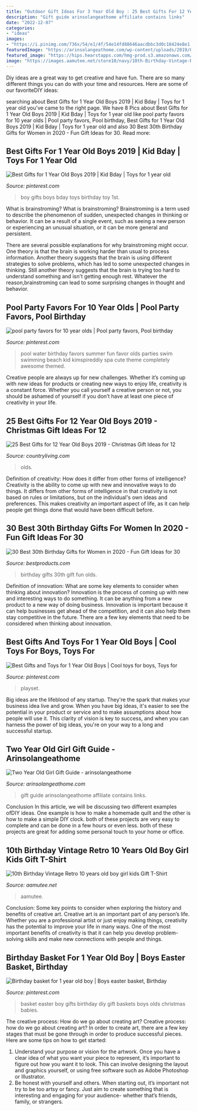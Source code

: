 ```yaml
---
title: "Outdoor Gift Ideas For 3 Year Old Boy : 25 Best Gifts For 12 Year Old Boys 2019"
description: "Gift guide arinsolangeathome affiliate contains links"
date: "2022-12-07"
categories:
- "ideas"
images:
- "https://i.pinimg.com/736x/54/e1/4f/54e14fd88646aacdbbc3d0c18424e8e1.jpg"
featuredImage: "https://arinsolangeathome.com/wp-content/uploads/2019/06/JurasQ32-684x1024.jpg"
featured_image: "https://hips.hearstapps.com/hmg-prod.s3.amazonaws.com/images/gifts-for-12-year-old-boys-1573594088.png?crop=0.498xw:1.00xh;0.00962xw,0&amp;resize=640:*"
image: "https://images.aamutee.net/store10/navy/10th-Birthday-Vintage-Retro-10-years-old-boy-girl-kids-Gift-T-Shirt.png"
---
```



Diy ideas are a great way to get creative and have fun. There are so many different things you can do with your time and resources. Here are some of our favoriteDIY ideas:

	

		
searching about Best Gifts for 1 Year Old Boys 2019 | Kid Bday | Toys for 1 year old you've came to the right page. We have 8 Pics about Best Gifts for 1 Year Old Boys 2019 | Kid Bday | Toys for 1 year old like pool party favors for 10 year olds | Pool party favors, Pool birthday, Best Gifts for 1 Year Old Boys 2019 | Kid Bday | Toys for 1 year old and also 30 Best 30th Birthday Gifts for Women in 2020 - Fun Gift Ideas for 30. Read more:
		
    
## Best Gifts For 1 Year Old Boys 2019 | Kid Bday | Toys For 1 Year Old

<img loading=lazy src="https://i.pinimg.com/736x/21/2a/07/212a07793155f3cbcd7ff11648422cd1.jpg" onerror="this.onerror=null;this.src='https://tse4.mm.bing.net/th?id=OIP.sS4Q561LArFypVo98Fx4JAHaPG&amp;pid=15.1';" alt="Best Gifts for 1 Year Old Boys 2019 | Kid Bday | Toys for 1 year old">

_Source: pinterest.com_

>boy gifts boys bday toys birthday toy 1st. 

	

What is brainstroming?
What is brainstroming?
Brainstroming is a term used to describe the phenomenon of sudden, unexpected changes in thinking or behavior. It can be a result of a single event, such as seeing a new person or experiencing an unusual situation, or it can be more general and persistent.

There are several possible explanations for why brainstroming might occur. One theory is that the brain is working harder than usual to process information. Another theory suggests that the brain is using different strategies to solve problems, which has led to some unexpected changes in thinking. Still another theory suggests that the brain is trying too hard to understand something and isn't getting enough rest. Whatever the reason,brainstroming can lead to some surprising changes in thought and behavior.

    
## Pool Party Favors For 10 Year Olds | Pool Party Favors, Pool Birthday

<img loading=lazy src="https://i.pinimg.com/736x/ed/61/5a/ed615a3f67fc990f925f9b40482c95dc.jpg" onerror="this.onerror=null;this.src='https://tse4.mm.bing.net/th?id=OIP.1jKinRpFWNAENSvT2k0PDgAAAA&amp;pid=15.1';" alt="pool party favors for 10 year olds | Pool party favors, Pool birthday">

_Source: pinterest.com_

>pool water birthday favors summer fun favor olds parties swim swimming beach kid kimspireddiy spa cute theme completely awesome themed. 

	

Creative people are always up for new challenges. Whether it’s coming up with new ideas for products or creating new ways to enjoy life, creativity is a constant force. Whether you call yourself a creative person or not, you should be ashamed of yourself if you don’t have at least one piece of creativity in your life.

    
## 25 Best Gifts For 12 Year Old Boys 2019 - Christmas Gift Ideas For 12

<img loading=lazy src="https://hips.hearstapps.com/hmg-prod.s3.amazonaws.com/images/gifts-for-12-year-old-boys-1573594088.png?crop=0.498xw:1.00xh;0.00962xw,0&amp;resize=640:*" onerror="this.onerror=null;this.src='https://tse1.mm.bing.net/th?id=OIP.EE7a1MeZS7k9UW2_9UW-PwHaHY&amp;pid=15.1';" alt="25 Best Gifts for 12 Year Old Boys 2019 - Christmas Gift Ideas for 12">

_Source: countryliving.com_

>olds. 

	

Definition of creativity: How does it differ from other forms of intelligence?
Creativity is the ability to come up with new and innovative ways to do things. It differs from other forms of intelligence in that creativity is not based on rules or limitations, but on the individual's own ideas and preferences. This makes creativity an important aspect of life, as it can help people get things done that would have been difficult before.

    
## 30 Best 30th Birthday Gifts For Women In 2020 - Fun Gift Ideas For 30

<img loading=lazy src="https://hips.hearstapps.com/hmg-prod.s3.amazonaws.com/images/30th-birthday-gifts-1586193456.gif?crop=1.00xw:1.00xh;0,0&amp;resize=1200:*" onerror="this.onerror=null;this.src='https://tse4.mm.bing.net/th?id=OIP.M7pLjbzlNJV3kUgu29sRiwHaDt&amp;pid=15.1';" alt="30 Best 30th Birthday Gifts for Women in 2020 - Fun Gift Ideas for 30">

_Source: bestproducts.com_

>birthday gifts 30th gift fun olds. 

	

Definition of innovation: What are some key elements to consider when thinking about innovation?
Innovation is the process of coming up with new and interesting ways to do something. It can be anything from a new product to a new way of doing business. Innovation is important because it can help businesses get ahead of the competition, and it can also help them stay competitive in the future.
There are a few key elements that need to be considered when thinking about innovation.

    
## Best Gifts And Toys For 1 Year Old Boys | Cool Toys For Boys, Toys For

<img loading=lazy src="https://i.pinimg.com/736x/54/e1/4f/54e14fd88646aacdbbc3d0c18424e8e1.jpg" onerror="this.onerror=null;this.src='https://tse3.mm.bing.net/th?id=OIP.lEzAlF3hgQ_ski0uvXwnEAHaGs&amp;pid=15.1';" alt="Best Gifts and Toys for 1 Year Old Boys | Cool toys for boys, Toys for">

_Source: pinterest.com_

>playset. 

	

Big ideas are the lifeblood of any startup. They're the spark that makes your business idea live and grow. When you have big ideas, it's easier to see the potential in your product or service and to make assumptions about how people will use it. This clarity of vision is key to success, and when you can harness the power of big ideas, you're on your way to a long and successful startup.

    
## Two Year Old Girl Gift Guide - Arinsolangeathome

<img loading=lazy src="https://arinsolangeathome.com/wp-content/uploads/2019/06/JurasQ32-684x1024.jpg" onerror="this.onerror=null;this.src='https://tse1.mm.bing.net/th?id=OIP.u1A-gH9U0levjzd8LopNEAHaLF&amp;pid=15.1';" alt="Two Year Old Girl Gift Guide - arinsolangeathome">

_Source: arinsolangeathome.com_

>gift guide arinsolangeathome affiliate contains links. 

	

Conclusion
In this article, we will be discussing two different examples ofDIY ideas. One example is how to make a homemade quilt and the other is how to make a simple DIY clock. both of these projects are very easy to complete and can be done in a few hours or even less. both of these projects are great for adding some personal touch to your home or office.

    
## 10th Birthday Vintage Retro 10 Years Old Boy Girl Kids Gift T-Shirt

<img loading=lazy src="https://images.aamutee.net/store10/navy/10th-Birthday-Vintage-Retro-10-years-old-boy-girl-kids-Gift-T-Shirt.png" onerror="this.onerror=null;this.src='https://tse3.mm.bing.net/th?id=OIP.LNQHVIsRJ65UalqiIwIxjAHaHa&amp;pid=15.1';" alt="10th Birthday Vintage Retro 10 years old boy girl kids Gift T-Shirt">

_Source: aamutee.net_

>aamutee. 

	

Conclusion: Some key points to consider when exploring the history and benefits of creative art.
Creative art is an important part of any person’s life. Whether you are a professional artist or just enjoy making things, creativity has the potential to improve your life in many ways. One of the most important benefits of creativity is that it can help you develop problem-solving skills and make new connections with people and things.

    
## Birthday Basket For 1 Year Old Boy | Boys Easter Basket, Birthday

<img loading=lazy src="https://i.pinimg.com/736x/57/70/58/577058a44f5e4d22dc4498f3c00e630e--easter-basket-ideas-for--year-old-boy-easter-basket-for-one-year-old-boy.jpg" onerror="this.onerror=null;this.src='https://tse3.mm.bing.net/th?id=OIP.1Xhgj_mykPi6qOhcVYB3fQHaJ4&amp;pid=15.1';" alt="Birthday basket for 1 year old boy | Boys easter basket, Birthday">

_Source: pinterest.com_

>basket easter boy gifts birthday diy gift baskets boys olds christmas babies. 

	

The creative process: How do we go about creating art?
Creative process: how do we go about creating art?
In order to create art, there are a few key stages that must be gone through in order to produce successful pieces. Here are some tips on how to get started: 

1. Understand your purpose or vision for the artwork. Once you have a clear idea of what you want your piece to represent, it’s important to figure out how you want it to look. This can involve designing the layout and graphics yourself, or using free software such as Adobe Photoshop or Illustrator. 
2. Be honest with yourself and others. When starting out, it’s important not try to be too artsy or fancy. Just aim to create something that is interesting and engaging for your audience- whether that’s friends, family, or strangers. 

